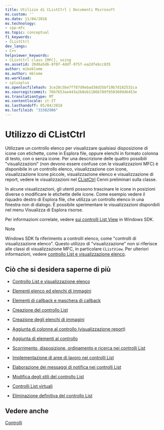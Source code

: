 ```yaml
---
title: Utilizzo di CListCtrl | Documenti Microsoft
ms.custom: ''
ms.date: 11/04/2016
ms.technology:
- cpp-mfc
ms.topic: conceptual
f1_keywords:
- CListCtrl
dev_langs:
- C++
helpviewer_keywords:
- CListCtrl class [MFC], using
ms.assetid: 20d6a5d6-8f07-4ddf-975f-ea2dfebcc835
author: mikeblome
ms.author: mblome
ms.workload:
- cplusplus
ms.openlocfilehash: 3ce28c5be7ff87d9ebad38d35bf19b7d182531ca
ms.sourcegitcommit: 76b7653ae443a2b8eb1186b789f8503609d6453e
ms.translationtype: MT
ms.contentlocale: it-IT
ms.lasthandoff: 05/04/2018
ms.locfileid: "33382986"
---
```

# <a name="using-clistctrl"></a>Utilizzo di CListCtrl
Utilizzare un controllo elenco per visualizzare qualsiasi disposizione di icone con etichette, come in Esplora file, oppure elenchi in formato colonna di testo, con o senza icone. Per una descrizione delle quattro possibili "visualizzazioni" (non devono essere confuse con le visualizzazioni MFC) è disponibile in un controllo elenco, visualizzazione con icone, visualizzazione Icone piccole, visualizzazione elenco e visualizzazione di report, vedere le visualizzazioni nel [CListCtrl](../mfc/reference/clistctrl-class.md) Cenni preliminari sulla classe.  
  
 In alcune visualizzazioni, gli utenti possono trascinare le icone in posizioni diverse o modificare le etichette delle icone. Come esempio vedere il riquadro destro di Esplora file, che utilizza un controllo elenco in una finestra non di dialogo. È possibile sperimentare le visualizzazioni disponibili nel menu Visualizza di Esplora risorse.  
  
 Per informazioni correlate, vedere [sui controlli List View](http://msdn.microsoft.com/library/windows/desktop/bb774735) in Windows SDK.  
  
> [!NOTE]
>  Windows SDK fa riferimento a controlli elenco, come "controlli di visualizzazione elenco". Questo utilizzo di "visualizzazione" non si riferisce alle classi di visualizzazione MFC, in particolare `CListView`. Per ulteriori informazioni, vedere [controllo List e visualizzazione elenco](../mfc/list-control-and-list-view.md).  
  
## <a name="what-do-you-want-to-know-more-about"></a>Ciò che si desidera saperne di più  
  
-   [Controllo List e visualizzazione elenco](../mfc/list-control-and-list-view.md)  
  
-   [Elementi elenco ed elenchi di immagini](../mfc/list-items-and-image-lists.md)  
  
-   [Elementi di callback e maschera di callback](../mfc/callback-items-and-the-callback-mask.md)  
  
-   [Creazione del controllo List](../mfc/creating-the-list-control.md)  
  
-   [Creazione degli elenchi di immagini](../mfc/creating-the-image-lists.md)  
  
-   [Aggiunta di colonne al controllo (visualizzazione report)](../mfc/adding-columns-to-the-control-report-view.md)  
  
-   [Aggiunta di elementi al controllo](../mfc/adding-items-to-the-control.md)  
  
-   [Scorrimento, disposizione, ordinamento e ricerca nei controlli List](../mfc/scrolling-arranging-sorting-and-finding-in-list-controls.md)  
  
-   [Implementazione di aree di lavoro nei controlli List](../mfc/implementing-working-areas-in-list-controls.md)  
  
-   [Elaborazione dei messaggi di notifica nei controlli List](../mfc/processing-notification-messages-in-list-controls.md)  
  
-   [Modifica degli stili del controllo List](../mfc/changing-list-control-styles.md)  
  
-   [Controlli List virtuali](../mfc/virtual-list-controls.md)  
  
-   [Eliminazione definitiva del controllo List](../mfc/destroying-the-list-control.md)  
  
## <a name="see-also"></a>Vedere anche  
 [Controlli](../mfc/controls-mfc.md)

